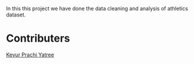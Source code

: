 In this this project we have done the data cleaning and analysis of athletics dataset.

# Contributers

<a href="https://github.com/Keyurchaniyara"> Keyur </a>
<a href="https://github.com/prachi1211"> Prachi </a>
<a href="https://github.com/yatreeladani"> Yatree </a>
